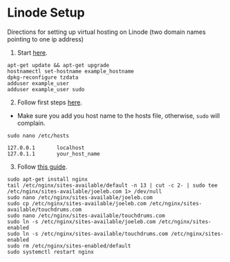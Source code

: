# Linode Setup

Directions for setting up virtual hosting on Linode (two domain names pointing to one ip address)


1. Start [here](https://linode.com/docs/getting-started/).

```
apt-get update && apt-get upgrade
hostnamectl set-hostname example_hostname
dpkg-reconfigure tzdata
adduser example_user
adduser example_user sudo
```

2. Follow first steps [here](https://linode.com/docs/security/securing-your-server/).

  * Make sure you add you host name to the hosts file, otherwise, `sudo` will complain. 
  ```
  sudo nano /etc/hosts
  ```

```
127.0.0.1       localhost
127.0.1.1       your_host_name
```

3. Follow [this guide](https://linode.com/docs/web-servers/lemp/how-to-install-a-lemp-server-on-ubuntu-16-04/). 

```
sudo apt-get install nginx
tail /etc/nginx/sites-available/default -n 13 | cut -c 2- | sudo tee /etc/nginx/sites-available/joeleb.com 1> /dev/null
sudo nano /etc/nginx/sites-available/joeleb.com 
sudo cp /etc/nginx/sites-available/joeleb.com /etc/nginx/sites-available/touchdrums.com
sudo nano /etc/nginx/sites-available/touchdrums.com
sudo ln -s /etc/nginx/sites-available/joeleb.com /etc/nginx/sites-enabled
sudo ln -s /etc/nginx/sites-available/touchdrums.com /etc/nginx/sites-enabled
sudo rm /etc/nginx/sites-enabled/default
sudo systemctl restart nginx
```
